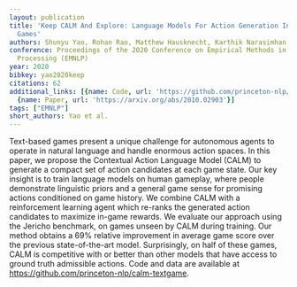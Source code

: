 ```yaml
---
layout: publication
title: 'Keep CALM And Explore: Language Models For Action Generation In Text-based
  Games'
authors: Shunyu Yao, Rohan Rao, Matthew Hausknecht, Karthik Narasimhan
conference: Proceedings of the 2020 Conference on Empirical Methods in Natural Language
  Processing (EMNLP)
year: 2020
bibkey: yao2020keep
citations: 62
additional_links: [{name: Code, url: 'https://github.com/princeton-nlp/calm-textgame'},
  {name: Paper, url: 'https://arxiv.org/abs/2010.02903'}]
tags: ["EMNLP"]
short_authors: Yao et al.
---
```

Text-based games present a unique challenge for autonomous agents to operate
in natural language and handle enormous action spaces. In this paper, we
propose the Contextual Action Language Model (CALM) to generate a compact set
of action candidates at each game state. Our key insight is to train language
models on human gameplay, where people demonstrate linguistic priors and a
general game sense for promising actions conditioned on game history. We
combine CALM with a reinforcement learning agent which re-ranks the generated
action candidates to maximize in-game rewards. We evaluate our approach using
the Jericho benchmark, on games unseen by CALM during training. Our method
obtains a 69% relative improvement in average game score over the previous
state-of-the-art model. Surprisingly, on half of these games, CALM is
competitive with or better than other models that have access to ground truth
admissible actions. Code and data are available at
https://github.com/princeton-nlp/calm-textgame.